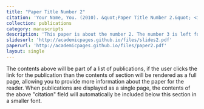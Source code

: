 ```yaml
---
title: "Paper Title Number 2"
citation: 'Your Name, You. (2010). &quot;Paper Title Number 2.&quot; <i>Journal 1</i>. 1(2).'
collection: publications
category: manuscripts
description: 'This paper is about the number 2. The number 3 is left for future work.'
slidesurl: 'http://academicpages.github.io/files/slides2.pdf'
paperurl: 'http://academicpages.github.io/files/paper2.pdf'
layout: single
---
```


The contents above will be part of a list of publications, if the user clicks the link for the publication than the contents of section will be rendered as a full page, allowing you to provide more information about the paper for the reader. When publications are displayed as a single page, the contents of the above "citation" field will automatically be included below this section in a smaller font.
